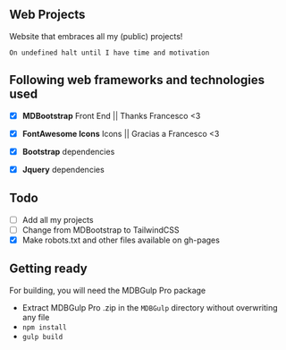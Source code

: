## Web Projects
Website that embraces all my (public) projects!

```On undefined halt until I have time and motivation```

## Following web frameworks and technologies used

- [x] **MDBootstrap** Front End || Thanks Francesco <3

- [x] **FontAwesome Icons** Icons || Gracias a Francesco <3

- [x] **Bootstrap** dependencies

- [x] **Jquery** dependencies


## Todo

- [ ] Add all my projects
- [ ] Change from MDBootstrap to TailwindCSS
- [x] Make robots.txt and other files available on gh-pages

## Getting ready
For building, you will need the MDBGulp Pro package
- Extract MDBGulp Pro .zip in the ``MDBGulp`` directory without overwriting any file
- ``npm install``
- ``gulp build``